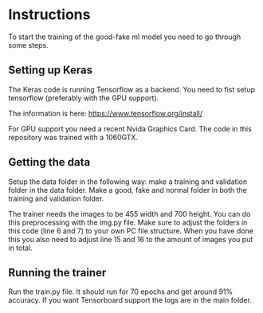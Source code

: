 # Instructions

To start the training of the good-fake ml model you need to go through some steps.

## Setting up Keras
The Keras code is running Tensorflow as a backend. You need to fist setup tensorflow (preferably with the GPU support).

The information is here: https://www.tensorflow.org/install/

For GPU support you need a recent Nvida Graphics Card. The code in this repository was trained with a 1060GTX.

## Getting the data
Setup the data folder in the following way:
make a training and validation folder in the data folder.
Make a good, fake and normal folder in both the training and validation folder.

The trainer needs the images to be 455 width and 700 height. You can do this preprocessing with the img.py file. Make sure to adjust the folders in this code (line 6 and 7) to your own PC file structure. When you have done this you also need to adjust line 15 and 16 to the amount of images you put in total.

## Running the trainer
Run the train.py file. It should run for 70 epochs and get around 91% accuracy.
If you want Tensorboard support the logs are in the main folder.